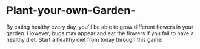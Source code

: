 # Plant-your-own-Garden-
By eating healthy every day, you'll be able to grow different flowers in your garden. However, bugs may appear and eat the flowers if you fail to have a healthy diet.
Start a healthy diet from today through this game!
